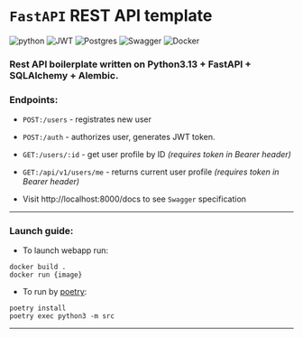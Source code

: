 
# **`FastAPI` REST API template**

![python](https://img.shields.io/badge/-Python-yellow?style=for-the-badge&logo=python&logoColor=white)
![JWT](https://img.shields.io/badge/JWT-black?style=for-the-badge&logo=JSON%20web%20tokens)
![Postgres](https://img.shields.io/badge/postgres-%23316192.svg?style=for-the-badge&logo=postgresql&logoColor=white)
![Swagger](https://img.shields.io/badge/-Swagger-%23Clojure?style=for-the-badge&logo=swagger&logoColor=white)
![Docker](https://img.shields.io/badge/docker-%230db7ed.svg?style=for-the-badge&logo=docker&logoColor=white)




### Rest API boilerplate written on Python3.13 + FastAPI + SQLAlchemy + Alembic.
### Endpoints:
 - `POST:/users` - registrates new user
 - `POST:/auth` - authorizes user, generates JWT token.
 - `GET:/users/:id` - get user profile by ID *(requires token in Bearer header)*
 - `GET:/api/v1/users/me` - returns current user profile *(requires token in Bearer header)*

 - Visit http://localhost:8000/docs to see `Swagger` specification
---
### Launch guide:
 - To launch webapp run:
```Shell
docker build .
docker run {image}
```
 - To run by [poetry](https://python-poetry.org/):
```Shell
poetry install
poetry exec python3 -m src
```
---

